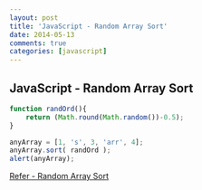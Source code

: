 ```yaml
---
layout: post
title: 'JavaScript - Random Array Sort'
date: 2014-05-13
comments: true
categories: [javascript]
---
```

## JavaScript - Random Array Sort


```javascript
function randOrd(){
	return (Math.round(Math.random())-0.5);
}

anyArray = [1, 's', 3, 'arr', 4];
anyArray.sort( randOrd );
alert(anyArray);
```

[Refer - Random Array Sort](http://javascript.about.com/library/blsort2.htm)

